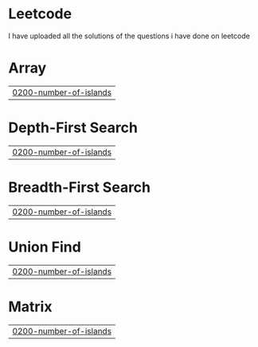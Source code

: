# Leetcode
I have uploaded all the solutions of the questions i have done on leetcode


# Array
|  |
| ------- |
| [0200-number-of-islands](https://github.com/Ritik0824/Leetcode/tree/master/0200-number-of-islands) |
# Depth-First Search
|  |
| ------- |
| [0200-number-of-islands](https://github.com/Ritik0824/Leetcode/tree/master/0200-number-of-islands) |
# Breadth-First Search
|  |
| ------- |
| [0200-number-of-islands](https://github.com/Ritik0824/Leetcode/tree/master/0200-number-of-islands) |
# Union Find
|  |
| ------- |
| [0200-number-of-islands](https://github.com/Ritik0824/Leetcode/tree/master/0200-number-of-islands) |
# Matrix
|  |
| ------- |
| [0200-number-of-islands](https://github.com/Ritik0824/Leetcode/tree/master/0200-number-of-islands) |